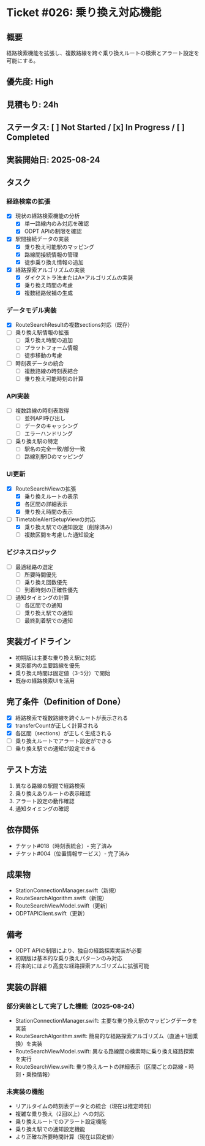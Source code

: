 # Ticket #026: 乗り換え対応機能

## 概要
経路検索機能を拡張し、複数路線を跨ぐ乗り換えルートの検索とアラート設定を可能にする。

## 優先度: High
## 見積もり: 24h
## ステータス: [ ] Not Started / [x] In Progress / [ ] Completed

## 実装開始日: 2025-08-24

## タスク
### 経路検索の拡張
- [x] 現状の経路検索機能の分析
  - [x] 単一路線内のみ対応を確認
  - [x] ODPT APIの制限を確認
- [x] 駅間接続データの実装
  - [x] 乗り換え可能駅のマッピング
  - [x] 路線間接続情報の管理
  - [x] 徒歩乗り換え情報の追加
- [x] 経路探索アルゴリズムの実装
  - [x] ダイクストラ法またはA*アルゴリズムの実装
  - [x] 乗り換え時間の考慮
  - [x] 複数経路候補の生成

### データモデル実装
- [x] RouteSearchResultの複数sections対応（既存）
- [ ] 乗り換え駅情報の拡張
  - [ ] 乗り換え時間の追加
  - [ ] プラットフォーム情報
  - [ ] 徒歩移動の考慮
- [ ] 時刻表データの統合
  - [ ] 複数路線の時刻表結合
  - [ ] 乗り換え可能時刻の計算

### API実装
- [ ] 複数路線の時刻表取得
  - [ ] 並列API呼び出し
  - [ ] データのキャッシング
  - [ ] エラーハンドリング
- [ ] 乗り換え駅の特定
  - [ ] 駅名の完全一致/部分一致
  - [ ] 路線別駅IDのマッピング

### UI更新
- [x] RouteSearchViewの拡張
  - [x] 乗り換えルートの表示
  - [x] 各区間の詳細表示
  - [x] 乗り換え時間の表示
- [ ] TimetableAlertSetupViewの対応
  - [x] 乗り換え駅での通知設定（削除済み）
  - [ ] 複数区間を考慮した通知設定

### ビジネスロジック
- [ ] 最適経路の選定
  - [ ] 所要時間優先
  - [ ] 乗り換え回数優先
  - [ ] 到着時刻の正確性優先
- [ ] 通知タイミングの計算
  - [ ] 各区間での通知
  - [ ] 乗り換え駅での通知
  - [ ] 最終到着駅での通知

## 実装ガイドライン
- 初期版は主要な乗り換え駅に対応
- 東京都内の主要路線を優先
- 乗り換え時間は固定値（3-5分）で開始
- 既存の経路検索UIを活用

## 完了条件（Definition of Done）
- [x] 経路検索で複数路線を跨ぐルートが表示される
- [x] transferCountが正しく計算される
- [x] 各区間（sections）が正しく生成される
- [ ] 乗り換えルートでアラート設定ができる
- [ ] 乗り換え駅での通知が設定できる

## テスト方法
1. 異なる路線の駅間で経路検索
2. 乗り換えありルートの表示確認
3. アラート設定の動作確認
4. 通知タイミングの確認

## 依存関係
- チケット#018（時刻表統合）- 完了済み
- チケット#004（位置情報サービス）- 完了済み

## 成果物
- StationConnectionManager.swift（新規）
- RouteSearchAlgorithm.swift（新規）
- RouteSearchViewModel.swift（更新）
- ODPTAPIClient.swift（更新）

## 備考
- ODPT APIの制限により、独自の経路探索実装が必要
- 初期版は基本的な乗り換えパターンのみ対応
- 将来的にはより高度な経路探索アルゴリズムに拡張可能

## 実装の詳細
### 部分実装として完了した機能（2025-08-24）
- StationConnectionManager.swift: 主要な乗り換え駅のマッピングデータを実装
- RouteSearchAlgorithm.swift: 簡易的な経路探索アルゴリズム（直通＋1回乗換）を実装
- RouteSearchViewModel.swift: 異なる路線間の検索時に乗り換え経路探索を実行
- RouteSearchView.swift: 乗り換えルートの詳細表示（区間ごとの路線・時刻・乗換情報）

### 未実装の機能
- リアルタイムの時刻表データとの統合（現在は推定時刻）
- 複雑な乗り換え（2回以上）への対応
- 乗り換えルートでのアラート設定機能
- 乗り換え駅での通知設定機能
- より正確な所要時間計算（現在は固定値）
